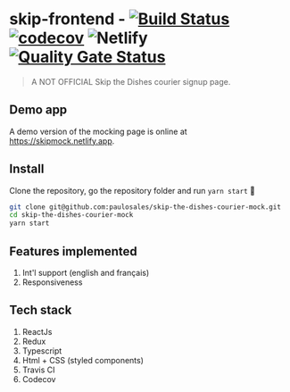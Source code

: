 # skip-frontend - [![Build Status](https://travis-ci.com/paulosales/skip-frontend.svg?branch=master)](https://travis-ci.com/paulosales/skip-frontend) [![codecov](https://codecov.io/gh/paulosales/skip-frontend/branch/master/graph/badge.svg)](https://codecov.io/gh/paulosales/skip-frontend) ![Netlify](https://img.shields.io/netlify/cc2ff887-88b6-4e47-b399-a253f501b0c9) [![Quality Gate Status](https://sonarcloud.io/api/project_badges/measure?project=paulosales_skip-frontend&metric=alert_status)](https://sonarcloud.io/dashboard?id=paulosales_skip-frontend)

> A NOT OFFICIAL Skip the Dishes courier signup page.

## Demo app

A demo version of the mocking page is online at https://skipmock.netlify.app.

## Install

Clone the repository, go the repository folder and run `yarn start` 🚀

```bash
git clone git@github.com:paulosales/skip-the-dishes-courier-mock.git
cd skip-the-dishes-courier-mock
yarn start
```

## Features implemented

1. Int'l support (english and français)
2. Responsiveness

## Tech stack

1. ReactJs
2. Redux
3. Typescript
4. Html + CSS (styled components)
5. Travis CI
6. Codecov
